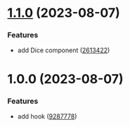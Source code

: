 # [1.1.0](https://github.com/rfoel/use-dice/compare/v1.0.0...v1.1.0) (2023-08-07)


### Features

* add Dice component ([2613422](https://github.com/rfoel/use-dice/commit/2613422e4c2fc8470e7d30fcf3a6020c7c4e312d))

# 1.0.0 (2023-08-07)


### Features

* add hook ([9287778](https://github.com/rfoel/use-dice/commit/928777879494119e46dfc42748a3962d8618efcc))
